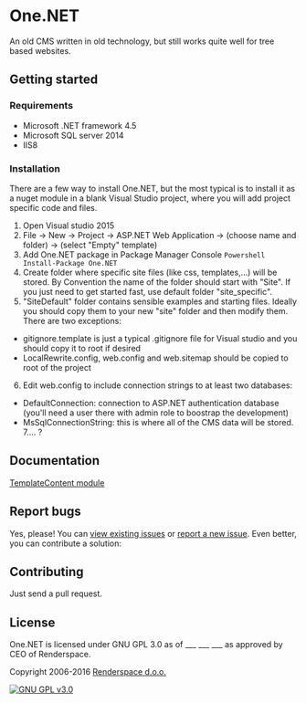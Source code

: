 # One.NET
An old CMS written in old technology, but still works quite well for tree based websites.

## Getting started

### Requirements
- Microsoft .NET framework 4.5
- Microsoft SQL server 2014
- IIS8

### Installation
There are a few way to install One.NET, but the most typical is to install it as a nuget module in a blank Visual Studio project, where you will add project specific code and files.

1. Open Visual studio 2015
2. File -> New -> Project -> ASP.NET Web Application -> (choose name and folder) -> (select "Empty" template)
3. Add One.NET package in Package Manager Console
        ```Powershell
        Install-Package One.NET 
        ```
4. Create folder where specific site files (like css, templates,...) will be stored. By Convention the name of the folder should start with "Site". If you just need to get started fast, use default folder "site_specific".
5. "SiteDefault" folder contains sensible examples and starting files. Ideally you should copy them to your new "site" folder and then modify them. There are two exceptions:
- gitignore.template is just a typical .gitignore file for Visual studio and you should copy it to root if desired
- LocalRewrite.config, web.config and web.sitemap should be copied to root of the project
6. Edit web.config to include connection strings to at least two databases:
- DefaultConnection: connection to ASP.NET authentication database (you'll need a user there with admin role to boostrap the development)
- MsSqlConnectionString: this is where all of the CMS data will be stored.
7.... ?

## Documentation

[TemplateContent module](https://github.com/renderspace/onenet/blob/master/docs/TemplateContent.md)

## Report bugs
Yes, please!
You can [view existing issues](https://github.com/renderspace/onenet/issues) or [report a new issue](https://github.com/renderspace/onenet/issues/new).
Even better, you can contribute a solution:

## Contributing
Just send a pull request.

## License

One.NET is licensed under GNU GPL 3.0 as of ___ ___ ___ as approved by CEO of Renderspace. 

Copyright 2006-2016 [Renderspace d.o.o.](https://www.renderspace.si)

[![GNU GPL v3.0](http://www.gnu.org/graphics/gplv3-127x51.png)](http://www.gnu.org/licenses/gpl.html)
